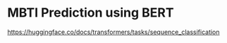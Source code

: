 # MBTI Prediction using BERT

https://huggingface.co/docs/transformers/tasks/sequence_classification
